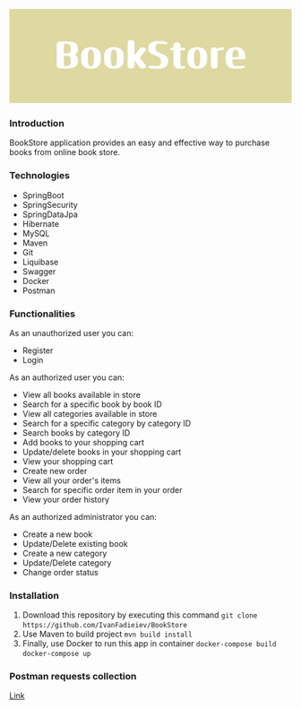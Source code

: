 
![Banner](banner.jpg)

### Introduction

BookStore application provides an easy and effective way to purchase books from online book store.

### Technologies 

- SpringBoot
- SpringSecurity
- SpringDataJpa
- Hibernate
- MySQL
- Maven
- Git
- Liquibase
- Swagger
- Docker
- Postman

### Functionalities

As an unauthorized user you can:
 - Register
 - Login

As an authorized user you can:
- View all books available in store
- Search for a specific book by book ID
- View all categories available in store
- Search for a specific category by category ID
- Search books by category ID
- Add books to your shopping cart
- Update/delete books in your shopping cart
- View your shopping cart
- Create new order
- View all your order's items
- Search for specific order item in your order
- View your order history

As an authorized administrator you can:
- Create a new book
- Update/Delete existing book
- Create a new category
- Update/Delete category
- Change order status


### Installation

1. Download this repository by executing this command 
        ```
        git clone https://github.com/IvanFadieiev/BookStore
        ```
2. Use Maven to build project
        ```
        mvn build install
        ```
3. Finally, use Docker to run this app in container
        ```
        docker-compose build
        ```
        ```
        docker-compose up
        ```
        
### Postman requests collection

[Link](https://github.com/IvanFadieiev/BookStore/blob/9d3d73f928782a6ee2ab07aab3c8cd1d830b7607/BookStore.postman_collection.json)
